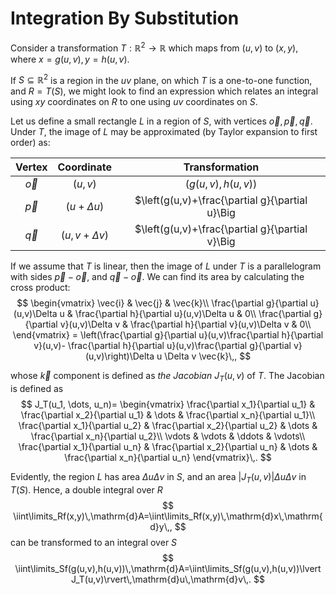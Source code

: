 # Integration By Substitution
Consider a transformation $T:\mathbb{R}^2\rightarrow\mathbb{R}$ which maps from $(u,v)$ to $(x,y)$, where $x=g(u,v),y=h(u,v)$. 

If $S\subseteq \mathbb{R}^2$ is a region in the $uv$ plane, on which $T$ is a one-to-one function, and $R=T(S)$, we might look to find an expression which relates an integral using $xy$ coordinates on $R$ to one using $uv$ coordinates on $S$.

Let us define a small rectangle $L$ in a region of $S$, with vertices $\vec{o},\vec{p},\vec{q}$. Under $T$, the image of $L$ may be approximated (by Taylor expansion to first order) as:

|   Vertex  	|    Coordinate    	|                                                                  Transformation                                                                 	|
|:---------:	|:----------------:	|:-----------------------------------------------------------------------------------------------------------------------------------------------:	|
| $\vec{o}$ 	|      $(u,v)$     	|                                                            $\big(g(u,v),h(u,v)\big)$                                                            	|
| $\vec{p}$ 	|  $(u+\Delta u)$  	|          $\left(g(u,v)+\frac{\partial g}{\partial u}\Big|_{u,v}\Delta u,h(u,v)+\frac{\partial h}{\partial u}\Big|_{u,v}\Delta u\right)$         	|
| $\vec{q}$ 	| $(u,v+\Delta v)$ 	| $\left(g(u,v)+\frac{\partial g}{\partial v}\Big|_{u,v}\Delta v,h(u,v)+\frac{\partial h}{\partial v}\Big|_{u,v}\Delta v\right)$ 	|

If we assume that $T$ is linear, then the image of $L$ under $T$ is a parallelogram with sides $\vec{p}-\vec{o}$, and $\vec{q}-\vec{o}$. We can find its area by calculating the cross product:
$$
\begin{vmatrix}
\vec{i} & \vec{j} & \vec{k}\\
\frac{\partial g}{\partial u}(u,v)\Delta u & \frac{\partial h}{\partial u}(u,v)\Delta u & 0\\
\frac{\partial g}{\partial v}(u,v)\Delta v & \frac{\partial h}{\partial v}(u,v)\Delta v & 0\\
\end{vmatrix} = 
\left(\frac{\partial g}{\partial u}(u,v)\frac{\partial h}{\partial v}(u,v)- \frac{\partial h}{\partial u}(u,v)\frac{\partial g}{\partial v}(u,v)\right)\Delta u \Delta v \vec{k}\,,
$$

whose $\vec{k}$ component is defined as _the Jacobian_ $J_T(u,v)$ of $T$. The Jacobian is defined as
$$
J_T(u_1, \dots, u_n)=
\begin{vmatrix}
    \frac{\partial x_1}{\partial u_1} & \frac{\partial x_2}{\partial u_1} & \dots & \frac{\partial x_n}{\partial u_1}\\
    \frac{\partial x_1}{\partial u_2} & \frac{\partial x_2}{\partial u_2} & \dots & \frac{\partial x_n}{\partial u_2}\\
    \vdots & \vdots & \ddots & \vdots\\
\frac{\partial x_1}{\partial u_n} & \frac{\partial x_2}{\partial u_n} & \dots & \frac{\partial x_n}{\partial u_n}
\end{vmatrix}\,.
$$

Evidently, the region $L$ has area $\Delta u \Delta v$ in $S$, and an area $\lvert J_T(u,v)\rvert \Delta u\Delta v$ in $T(S)$.
Hence, a double integral over $R$
$$
\iint\limits_Rf(x,y)\,\mathrm{d}A=\iint\limits_Rf(x,y)\,\mathrm{d}x\,\mathrm{d}y\,,
$$
can be transformed to an integral over $S$
$$
\iint\limits_Sf(g(u,v),h(u,v))\,\mathrm{d}A=\iint\limits_Sf(g(u,v),h(u,v))\lvert J_T(u,v)\rvert\,\mathrm{d}u\,\mathrm{d}v\,.
$$